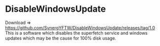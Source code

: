 # DisableWindowsUpdate



Download => https://github.com/SynergYFTW/DisableWindowsUpdate/releases/tag/1.0
This is a software which disables the superfetch service and windows updates which may be the cause for 100% disk usage.
